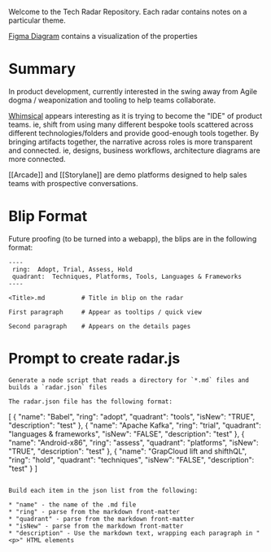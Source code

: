 Welcome to the Tech Radar Repository.   Each radar contains notes on a particular theme.

[Figma Diagram](https://www.figma.com/file/A78p5OBN3AdqfMKmJusvqg/Tech-Radar?type=whiteboard&node-id=0-1&t=WvuQkiUkeqkgHOIP-0) contains a visualization of the properties


# Summary

In  product development, currently interested in the swing away from Agile dogma / weaponization and tooling to help teams collaborate.

[Whimsical](Whimsical.md) appears interesting as it is trying to become the "IDE" of product teams.  ie, shift from using many different bespoke tools scattered across different technologies/folders and provide good-enough tools together.  By bringing artifacts together, the narrative across roles is more transparent and connected.  ie, designs, business workflows, architecture diagrams are more connected.

[[Arcade]] and [[Storylane]] are demo platforms designed to help sales teams with prospective conversations.  



# Blip Format

Future proofing (to be turned into a webapp), the blips are in the following format:

```
----
 ring:  Adopt, Trial, Assess, Hold
 quadrant:  Techniques, Platforms, Tools, Languages & Frameworks
----

<Title>.md          # Title in blip on the radar

First paragraph     # Appear as tooltips / quick view

Second paragraph    # Appears on the details pages
```


# Prompt to create radar.js

```
Generate a node script that reads a directory for `*.md` files and builds a `radar.json` files

The radar.json file has the following format:

```
[
  {
    "name": "Babel",
    "ring": "adopt",
    "quadrant": "tools",
    "isNew": "TRUE",
    "description": "test"
  },
  {
    "name": "Apache Kafka",
    "ring": "trial",
    "quadrant": "languages & frameworks",
    "isNew": "FALSE",
    "description": "test"
  },
  {
    "name": "Android-x86",
    "ring": "assess",
    "quadrant": "platforms",
    "isNew": "TRUE",
    "description": "test"
  },
  {
    "name": "GrapCloud lift and shifthQL",
    "ring": "hold",
    "quadrant": "techniques",
    "isNew": "FALSE",
    "description": "test"
  }
]

```

Build each item in the json list from the following:

* "name" - the name of the .md file
* "ring" - parse from the markdown front-matter
* "quadrant" - parse from the markdown front-matter
* "isNew" - parse from the markdown front-matter
* "description" - Use the markdown text, wrapping each paragraph in "<p>" HTML elements
```